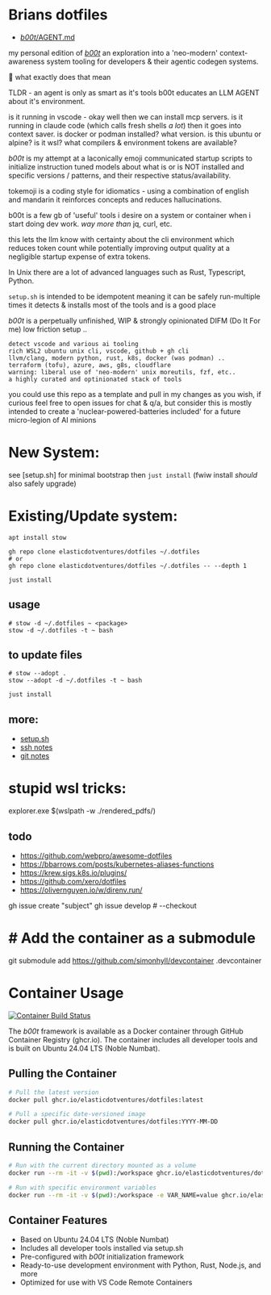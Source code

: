 # Brians dotfiles

* [_b00t_/AGENT.md](./_b00t_/AGENT.md)

my personal edition of [_b00t_](http://github.com/elasticdotventures/_b00t_)
an exploration into a 'neo-modern' context-awareness system tooling for developers & their agentic codegen systems.

🤔 what exactly does that mean

TLDR - an agent is only as smart as it's tools
b00t educates an LLM AGENT about it's environment.

is it running in vscode - okay well then we can install mcp servers.
is it running in claude code (which calls fresh shells *a lot*) then it goes into context saver.
is docker or podman installed? what version.
is this ubuntu or alpine?  is it wsl?
what compilers & environment tokens are available?

_b00t_ is my attempt at a laconically emoji communicated startup scripts to
initialize instruction tuned models about what is or is NOT installed and
specific versions / patterns, and their respective status/availability.

tokemoji is a coding style for idiomatics - using a combination of english and mandarin it reinforces concepts and reduces hallucinations.

b00t is a few gb of 'useful' tools i desire on a system or container when i start
doing dev work. *way more than* jq, curl, etc.

this lets the llm know with certainty about the cli environment
which reduces token count while potentially improving output quality at a
negligible startup expense of extra tokens.

In Unix there are a lot of advanced languages such as Rust, Typescript,
Python.

`setup.sh` is intended to be idempotent meaning it can be safely run-multiple times
it detects & installs most of the tools and is a good place

_b00t_ is a perpetually unfinished, WIP & strongly opinionated DIFM (Do It For me)
low friction setup ..

	detect vscode and various ai tooling
	rich WSL2 ubuntu unix cli, vscode, github + gh cli
	llvm/clang, modern python, rust, k8s, docker (was podman) ..
	terraform (tofu), azure, aws, g8s, cloudflare
	warning: liberal use of 'neo-modern' unix moreutils, fzf, etc..
	a highly curated and optinionated stack of tools

you could use this repo as a template and pull in my changes as you wish,
if curious feel free to open issues for chat & q/a, but consider this is
mostly intended to create a 'nuclear-powered-batteries included' for a future micro-legion of AI minions

# New System:
see [setup.sh] for minimal bootstrap then `just install`
(fwiw install *should* also safely upgrade)


# Existing/Update system:

```
apt install stow

gh repo clone elasticdotventures/dotfiles ~/.dotfiles
# or
gh repo clone elasticdotventures/dotfiles ~/.dotfiles -- --depth 1

just install

```

## usage

```
# stow -d ~/.dotfiles ~ <package>
stow -d ~/.dotfiles -t ~ bash
```

## to update files
```
# stow --adopt .
stow --adopt -d ~/.dotfiles -t ~ bash

just install
```

## more:
* [setup.sh](setup.sh)
* [ssh notes](ssh-notes.md)
* [git notes](git-notes.md)


# stupid wsl tricks:

explorer.exe $(wslpath -w ./rendered_pdfs/)

## todo
* https://github.com/webpro/awesome-dotfiles
* https://bbarrows.com/posts/kubernetes-aliases-functions
* https://krew.sigs.k8s.io/plugins/
* https://github.com/xero/dotfiles
* https://olivernguyen.io/w/direnv.run/

gh issue create "subject"
gh issue develop # --checkout



# # Add the container as a submodule
git submodule add https://github.com/simonhyll/devcontainer .devcontainer

# Container Usage

[![Container Build Status](https://github.com/elasticdotventures/dotfiles/actions/workflows/b00t-container.yml/badge.svg)](https://github.com/elasticdotventures/dotfiles/actions/workflows/b00t-container.yml)

The _b00t_ framework is available as a Docker container through GitHub Container Registry (ghcr.io). The container includes all developer tools and is built on Ubuntu 24.04 LTS (Noble Numbat).

## Pulling the Container

```bash
# Pull the latest version
docker pull ghcr.io/elasticdotventures/dotfiles:latest

# Pull a specific date-versioned image
docker pull ghcr.io/elasticdotventures/dotfiles:YYYY-MM-DD
```

## Running the Container

```bash
# Run with the current directory mounted as a volume
docker run --rm -it -v $(pwd):/workspace ghcr.io/elasticdotventures/dotfiles:latest

# Run with specific environment variables
docker run --rm -it -v $(pwd):/workspace -e VAR_NAME=value ghcr.io/elasticdotventures/dotfiles:latest
```

## Container Features

- Based on Ubuntu 24.04 LTS (Noble Numbat)
- Includes all developer tools installed via setup.sh
- Pre-configured with _b00t_ initialization framework
- Ready-to-use development environment with Python, Rust, Node.js, and more
- Optimized for use with VS Code Remote Containers

